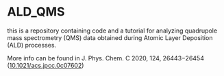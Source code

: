 # ALD_QMS
this is a repository containing code and a tutorial for analyzing quadrupole mass spectrometry (QMS) data obtained during Atomic Layer Deposition (ALD) processes. 

More info can be found in J. Phys. Chem. C 2020, 124, 26443−26454 ([10.1021/acs.jpcc.0c07602](https://dx.doi.org/10.1021/acs.jpcc.0c07602))